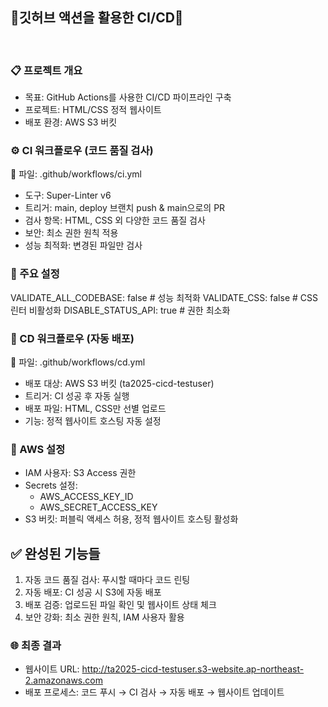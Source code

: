 ## 🚀깃허브 액션을 활용한 CI/CD🚀
<br>

  ### 📋 프로젝트 개요

  - 목표: GitHub Actions를 사용한 CI/CD 파이프라인 구축
  - 프로젝트: HTML/CSS 정적 웹사이트
  - 배포 환경: AWS S3 버킷

  ### ⚙️ CI 워크플로우 (코드 품질 검사)

  📄 파일: .github/workflows/ci.yml

  - 도구: Super-Linter v6
  - 트리거: main, deploy 브랜치 push & main으로의 PR
  - 검사 항목: HTML, CSS 외 다양한 코드 품질 검사
  - 보안: 최소 권한 원칙 적용
  - 성능 최적화: 변경된 파일만 검사

  ### 🔧 주요 설정

  VALIDATE_ALL_CODEBASE: false  # 성능 최적화
  VALIDATE_CSS: false          # CSS 린터 비활성화
  DISABLE_STATUS_API: true     # 권한 최소화

  ### 🚀 CD 워크플로우 (자동 배포)

  📄 파일: .github/workflows/cd.yml

  - 배포 대상: AWS S3 버킷 (ta2025-cicd-testuser)
  - 트리거: CI 성공 후 자동 실행
  - 배포 파일: HTML, CSS만 선별 업로드
  - 기능: 정적 웹사이트 호스팅 자동 설정

  ### 🔑 AWS 설정

  - IAM 사용자: S3 Access 권한
  - Secrets 설정:
    - AWS_ACCESS_KEY_ID
    - AWS_SECRET_ACCESS_KEY
  - S3 버킷: 퍼블릭 액세스 허용, 정적 웹사이트 호스팅 활성화


  ## ✅ 완성된 기능들

  1. 자동 코드 품질 검사: 푸시할 때마다 코드 린팅
  2. 자동 배포: CI 성공 시 S3에 자동 배포
  3. 배포 검증: 업로드된 파일 확인 및 웹사이트 상태 체크
  4. 보안 강화: 최소 권한 원칙, IAM 사용자 활용

  ### 🌐 최종 결과

  - 웹사이트 URL: http://ta2025-cicd-testuser.s3-website.ap-northeast-2.amazonaws.com
  - 배포 프로세스: 코드 푸시 → CI 검사 → 자동 배포 → 웹사이트 업데이트
